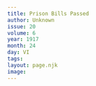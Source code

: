 ```yaml
---
title: Prison Bills Passed
author: Unknown
issue: 20
volume: 6
year: 1917
month: 24
day: VI
tags:
layout: page.njk
image:
---
```


